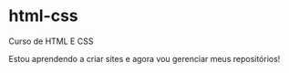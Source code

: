 # html-css
 Curso de  HTML E CSS

 Estou aprendendo a criar sites e agora vou gerenciar meus repositórios!

 
